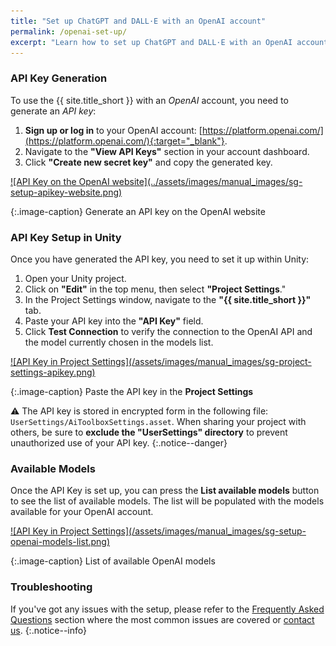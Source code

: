 ```yaml
---
title: "Set up ChatGPT and DALL·E with an OpenAI account"
permalink: /openai-set-up/
excerpt: "Learn how to set up ChatGPT and DALL·E with an OpenAI account."
---
```


### API Key Generation
To use the {{ site.title_short }} with an *OpenAI* account, you need to generate an *API key*:
1. **Sign up or log in** to your OpenAI account: [https://platform.openai.com/](https://platform.openai.com/){:target="_blank"}.
1. Navigate to the **"View API Keys"** section in your account dashboard.
1. Click **"Create new secret key"** and copy the generated key.

<a href="/assets/images/manual_images/sg-setup-apikey-website.png">
![API Key on the OpenAI website](../assets/images/manual_images/sg-setup-apikey-website.png)
</a>

{:.image-caption}
Generate an API key on the OpenAI website

### API Key Setup in Unity
Once you have generated the API key, you need to set it up within Unity:
1. Open your Unity project.
1. Click on **"Edit"** in the top menu, then select **"Project Settings**."
1. In the Project Settings window, navigate to the **"{{ site.title_short }}"** tab.
1. Paste your API key into the **"API Key"** field.
1. Click **Test Connection** to verify the connection to the OpenAI API and the model currently chosen in the models list.

<a href="/assets/images/manual_images/sg-project-settings-apikey.png">
![API Key in Project Settings](/assets/images/manual_images/sg-project-settings-apikey.png)
</a>

{:.image-caption}
Paste the API key in the **Project Settings**

⚠️ The API key is stored in encrypted form in the following file: `UserSettings/AiToolboxSettings.asset`. When sharing your project with others, be sure to **exclude the "UserSettings" directory** to prevent unauthorized use of your API key.
{:.notice--danger}

### Available Models

Once the API Key is set up, you can press the **List available models** button to see the list of available models. The list will be populated with the models available for your OpenAI account.

<a href="/assets/images/manual_images/sg-setup-openai-models-list.png">
![API Key in Project Settings](/assets/images/manual_images/sg-setup-openai-models-list.png)
</a>

{:.image-caption}
List of available OpenAI models


### Troubleshooting

If you've got any issues with the setup, please refer to the [Frequently Asked Questions](/faq/) section where the most common issues are covered or [contact us](/contact-details/).
{:.notice--info}
